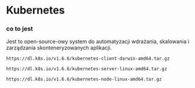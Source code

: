 # Kubernetes

### co to jest

Jest to open-source-owy system do automatyzacji wdrażania, skalowania i zarządzania skonteneryzowanych
aplikacji.


```
https://dl.k8s.io/v1.6.6/kubernetes-client-darwin-amd64.tar.gz
```

```
https://dl.k8s.io/v1.6.6/kubernetes-server-linux-amd64.tar.gz
```

```
https://dl.k8s.io/v1.6.6/kubernetes-node-linux-amd64.tar.gz
```